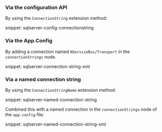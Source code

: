 ### Via the configuration API

By using the `ConnectionString` extension method:

snippet: sqlserver-config-connectionstring


### Via the App.Config

By adding a connection named `NServiceBus/Transport` in the `connectionStrings` node.

snippet: sqlserver-connection-string-xml


### Via a named connection string

By using the `ConnectionStringName` extension method:

snippet: sqlserver-named-connection-string

Combined this with a named connection in the `connectionStrings` node of the `app.config` file:

snippet: sqlserver-named-connection-string-xml
